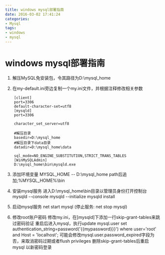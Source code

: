 ```yaml
---
title: windows mysql部署指南
date: 2016-03-02 17:41:24
categories: 
- Mysql
tags:
- windows
- mysql
---
```


# windows mysql部署指南

1. 解压MySQL免安装包，令其路径为D:\mysql_home

2. 在my-default.ini旁边复制一个my.ini文件，并根据注释修改相关参数

```properties
	[client]
    port=3306
    default-character-set=utf8
    [mysqld]
    port=3306

    character_set_server=utf8

    #解压目录
    basedir=D:\mysql_home
    #解压目录下data目录
    datadir=D:\mysql_home\data

    sql_mode=NO_ENGINE_SUBSTITUTION,STRICT_TRANS_TABLES
    [WinMySQLAdmin]
    D:\mysql_home\bin\mysqld.exe
  ```
  
3. 添加环境变量
	MYSQL_HOME -- D:\mysql_home
	path后追加;%MYSQL_HOME%\bin
	
4. 安装mysql服务
	进入D:\mysql_home\bin目录以管理员身份打开控制台
	mysqld --console
	mysqld --initialize
	mysqld install
	
5. 启动mysql服务
	net start mysql
	(停止服务: net stop mysql)
	
6. 修改root账户密码
	修改my.ini，在[mysqld]下添加一行skip-grant-tables来跳过密码验证
	重启后进入mysql，执行update mysql.user set authentication_string=password('{{mypassword}}}') where user='root' and Host = 'localhost';
	可能会修改mysql.user.password_expired字段为否，来取消密码过期或者flush privileges
	删除skip-grant-tables后重启mysql
	以新密码登录

